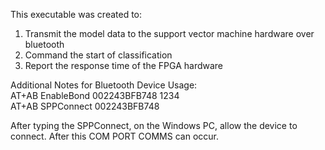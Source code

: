 This executable was created to:  
1. Transmit the model data to the support vector machine hardware over bluetooth  
2. Command the start of classification  
3. Report the response time of the FPGA hardware  

Additional Notes for Bluetooth Device Usage:  
AT+AB EnableBond 002243BFB748 1234  
AT+AB SPPConnect 002243BFB748  

After typing the SPPConnect, on the Windows PC, allow the device to connect.  After this COM PORT COMMS can occur.  

